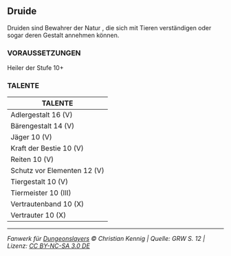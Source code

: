 ## Druide

Druiden sind Bewahrer der Natur , die sich mit Tieren verständigen oder sogar deren Gestalt annehmen können.

### VORAUSSETZUNGEN

Heiler der Stufe 10+

### TALENTE

| TALENTE                     |
| --------------------------- |
| Adlergestalt 16 (V)         |
| Bärengestalt 14 (V)         |
| Jäger 10 (V)                |
| Kraft der Bestie 10 (V)     |
| Reiten 10 (V)               |
| Schutz vor Elementen 12 (V) |
| Tiergestalt 10 (V)          |
| Tiermeister 10 (III)        |
| Vertrautenband 10 (X)       |
| Vertrauter 10 (X)           |

---

_Fanwerk für [Dungeonslayers](https://www.dungeonslayers.net/) © Christian Kennig | Quelle: GRW S. 12 | Lizenz: [CC BY-NC-SA 3.0 DE](https://creativecommons.org/licenses/by-nc-sa/3.0/de/)_

